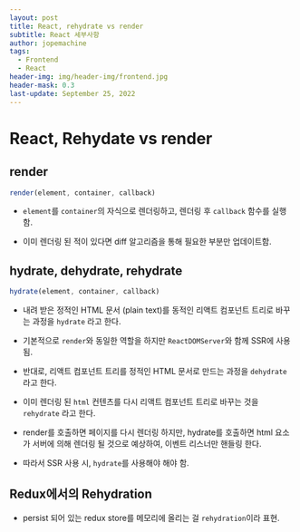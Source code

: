 ```yaml
---
layout: post
title: React, rehydrate vs render
subtitle: React 세부사항
author: jopemachine
tags:
  - Frontend
  - React
header-img: img/header-img/frontend.jpg
header-mask: 0.3
last-update: September 25, 2022
---
```


# React, Rehydate vs render

## render

```js
render(element, container, callback)
```

- `element`를 `container`의 자식으로 렌더링하고, 렌더링 후 `callback` 함수를 실행함.

- 이미 렌더링 된 적이 있다면 diff 알고리즘을 통해 필요한 부분만 업데이트함.

## hydrate, dehydrate, rehydrate

```js
hydrate(element, container, callback)
```

- 내려 받은 정적인 HTML 문서 (plain text)를 동적인 리액트 컴포넌트 트리로 바꾸는 과정을 `hydrate` 라고 한다.

- 기본적으로 `render`와 동일한 역할을 하지만 `ReactDOMServer`와 함께 SSR에 사용됨.

- 반대로, 리액트 컴포넌트 트리를 정적인 HTML 문서로 만드는 과정을 `dehydrate` 라고 한다.

- 이미 렌더링 된 `html` 컨텐츠를 다시 리액트 컴포넌트 트리로 바꾸는 것을 `rehydrate` 라고 한다.

- render를 호출하면 페이지를 다시 렌더링 하지만, hydrate를 호출하면 html 요소가 서버에 의해 렌더링 될 것으로 예상하여, 이벤트 리스너만 핸들링 한다.

- 따라서 SSR 사용 시, `hydrate`를 사용해야 해야 함.

## Redux에서의 Rehydration

- persist 되어 있는 redux store를 메모리에 올리는 걸 `rehydration`이라 표현.

